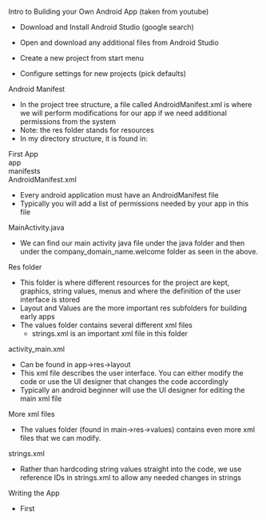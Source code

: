 Intro to Building your Own Android App
(taken from youtube)

- Download and Install Android Studio (google search)

- Open and download any additional files from Android Studio

- Create a new project from start menu

- Configure settings for new projects (pick defaults)

Android Manifest

- In the project tree structure, a file called
 AndroidManifest.xml is where we will perform modifications
 for our app if we need additional permissions from the system
- Note: the res folder stands for resources
- In my directory structure, it is found in:

 First App
     \
      app
	 	\
		manifests
			\
		 	AndroidManifest.xml

- Every android application must have an AndroidManifest file
- Typically you will add a list of permissions needed by your app
in this file

MainActivity.java

- We can find our main activity java file under the java folder and then
under the company_domain_name.welcome folder  as seen in the above. 

Res folder 
- This folder is where different resources for the project are kept, 
graphics, string values, menus and where the definition of the user
interface is stored
- Layout and Values are the more important res subfolders for building
early apps
- The values folder contains several different xml files
	- strings.xml is an important xml file in this folder

activity_main.xml

- Can be found in app->res->layout
- This xml file describes the user interface. You can either modify
the code or use the UI designer that changes the code accordingly
- Typically an android beginner will use the UI designer for editing
the main xml file

More xml files
- The values folder (found in main->res->values) contains even more
 xml files that we can modify.

strings.xml
- Rather than hardcoding string values straight into the code, we
use reference IDs in strings.xml to allow any needed changes in strings

Writing the App

- First 
